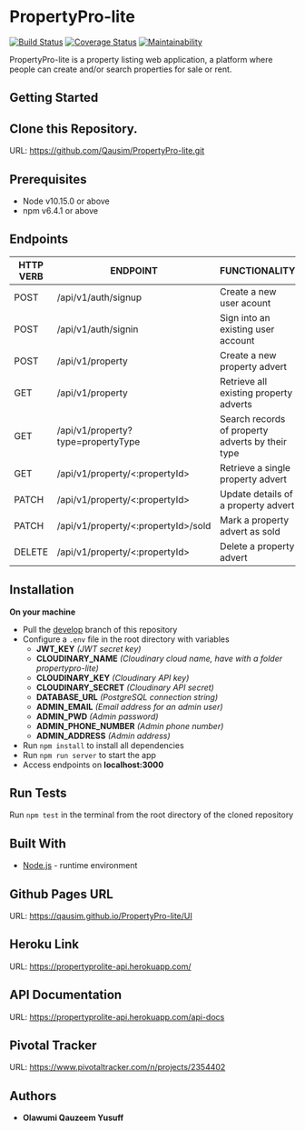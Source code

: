 # PropertyPro-lite
[![Build Status](https://travis-ci.org/Qausim/PropertyPro-lite.svg?branch=develop)](https://travis-ci.org/Qausim/PropertyPro-lite)
[![Coverage Status](https://coveralls.io/repos/github/Qausim/PropertyPro-lite/badge.svg?branch=develop)](https://coveralls.io/github/Qausim/PropertyPro-lite?branch=develop)
[![Maintainability](https://api.codeclimate.com/v1/badges/12eff0d6a45f42706976/maintainability)](https://codeclimate.com/github/Qausim/PropertyPro-lite/maintainability)

PropertyPro-lite is a property listing web application, a platform where people can create and/or search properties for sale or rent.

## Getting Started

## Clone this Repository.
URL: https://github.com/Qausim/PropertyPro-lite.git

## Prerequisites
- Node v10.15.0 or above
- npm v6.4.1 or above

## Endpoints
<table>
  <thead>
    <tr>
      <th>HTTP VERB</th>
      <th>ENDPOINT</th>
      <th>FUNCTIONALITY</th>
    </tr>
  </thead>
  <tbody>
    <tr>
      <td>POST</td>
      <td>/api/v1/auth/signup</td>
      <td>Create a new user acount</td>
    </tr>
    <tr>
      <td>POST</td>
      <td>/api/v1/auth/signin</td>
      <td>Sign into an existing user account</td>
    </tr>
    <tr>
      <td>POST</td>
      <td>/api/v1/property</td>
      <td>Create a new property advert</td>
    </tr>
    <tr>
      <td>GET</td>
      <td>/api/v1/property</td>
      <td>Retrieve all existing property adverts</td>
    </tr>
    <tr>
      <td>GET</td>
      <td>/api/v1/property?type=propertyType</td>
      <td>Search records of property adverts by their type</td>
    </tr>
    <tr>
      <td>GET</td>
      <td>/api/v1/property/<:propertyId></td>
      <td>Retrieve a single property advert</td>
    </tr>
    <tr>
      <td>PATCH</td>
      <td>/api/v1/property/<:propertyId></td>
      <td>Update details of a property advert</td>
    </tr>
    <tr>
      <td>PATCH</td>
      <td>/api/v1/property/<:propertyId>/sold</td>
      <td>Mark a property advert as sold</td>
    </tr>
    <tr>
      <td>DELETE</td>
      <td>/api/v1/property/<:propertyId></td>
      <td>Delete a property advert</td>
    </tr>
  </tbody>
</table>

## Installation

**On your machine**
- Pull the [develop](https://github.com/Qausim/PropertyPro-lite.git) branch of this repository
- Configure a `.env` file in the root directory with variables
  - **JWT_KEY** *(JWT secret key)*
  - **CLOUDINARY_NAME** *(Cloudinary cloud name, have with a folder propertypro-lite)*
  - **CLOUDINARY_KEY** *(Cloudinary API key)*
  - **CLOUDINARY_SECRET** *(Cloudinary API secret)*
  - **DATABASE_URL** *(PostgreSQL connection string)*
  - **ADMIN_EMAIL** *(Email address for an admin user)*
  - **ADMIN_PWD** *(Admin password)*
  - **ADMIN_PHONE_NUMBER** *(Admin phone number)*
  - **ADMIN_ADDRESS** *(Admin address)*
- Run `npm install` to install all dependencies
- Run `npm run server` to start the app
- Access endpoints on **localhost:3000**

## Run Tests
Run `npm test` in the terminal from the root directory of the cloned repository

## Built With

- [Node.js](http://www.nodejs.org/) - runtime environment

## Github Pages URL
URL: https://qausim.github.io/PropertyPro-lite/UI

## Heroku Link
URL: https://propertyprolite-api.herokuapp.com/

## API Documentation
URL: https://propertyprolite-api.herokuapp.com/api-docs

## Pivotal Tracker
URL: https://www.pivotaltracker.com/n/projects/2354402

## Authors
- **Olawumi Qauzeem Yusuff**
